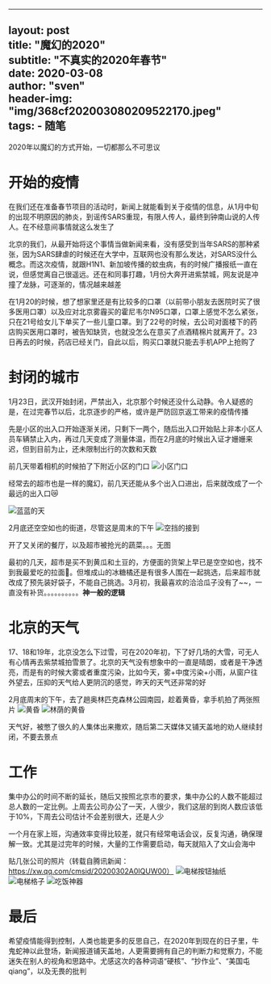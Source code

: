 
---
layout:        post  
title:         "魔幻的2020"  
subtitle:      "不真实的2020年春节"  
date:          2020-03-08  
author:        "sven"  
header-img:    "img/368cf202003080209522170.jpeg"  
tags:
    - 随笔
---

2020年以魔幻的方式开始，一切都那么不可思议

# 开始的疫情  

在我们还在准备春节项目的活动时，新闻上就能看到关于疫情的信息，从1月中旬的出现不明原因的肺炎，到谣传SARS重现，有限人传人，最终到钟南山说的人传人。在不经意间事情就这么发生了  

北京的我们，从最开始将这个事情当做新闻来看，没有感受到当年SARS的那种紧张，因为SARS肆虐的时候还在大学中，互联网也没有那么发达，对SARS没什么概念。而这次疫情，就跟H1N1、新加坡传播的蚊虫病，有的时候广播报纸一直在说，但感觉离自己很遥远。还在和同事打趣，1月份大奔开进紫禁城，网友说是冲撞了龙脉，可逐渐的，情况越来越差  

在1月20的时候，想了想家里还是有比较多的口罩（以前带小朋友去医院时买了很多医用口罩）以及应对北京雾霾买的霍尼韦尔N95口罩，口罩上感觉不怎么紧张，只在21号给女儿下单买了一些儿童口罩。到了22号的时候，去公司对面楼下的药店购买医用口罩时，被告知缺货，也就没怎么在意买了点酒精棉片就离开了。23日再去的时候，药店已经关门，自此以后，购买口罩就只能去手机APP上抢购了  

# 封闭的城市

1月23日，武汉开始封闭，严禁出入，北京那个时候还没什么动静。令人疑惑的是，在过完春节以后，北京逐步的严格，或许是严防回京返工带来的疫情传播  

先是小区的出入口开始逐渐关闭，只剩下一两个，随后出入口开始贴上非本小区人员车辆禁止入内，再过几天变成了测量体温，而在2月底的时候出入证才姗姗来迟，但到目前为止，还未限制出行的次数和天数

前几天带着相机的时候拍了下附近小区的门口
![小区门口](https://sven-blog.oss-cn-shanghai.aliyuncs.com/2020-03-08/IMG_3752.JPG)

经常去的超市也是一样的魔幻，前几天还能从多个出入口进出，后来就改成了一个最远的出入口😿

![蓝蓝的天](https://sven-blog.oss-cn-shanghai.aliyuncs.com/2020-03-08/IMG_3756.JPG)

2月底还空空如也的街道，尽管这是周末的下午
![空挡的接到](https://sven-blog.oss-cn-shanghai.aliyuncs.com/2020-03-08/WechatIMG21.jpeg)

开了又关闭的餐厅，以及超市被抢光的蔬菜。。。无图

最初的几天，超市是买不到黄瓜和土豆的，方便面的货架上早已是空空如也，找不到我最爱吃的拉面🍜。但堆成山的冰糖橘还是有很多人围在一起挑选，后来超市就改成了预先装好袋子，不能自己挑选。3月初，我最喜欢的洽洽瓜子没有了~~，一直没有补货。。。。。。。。。。**神一般的逻辑**

# 北京的天气  

17、18和19年，北京没怎么下过雪，可在2020年初，下了好几场的大雪，可无人有心情再去紫禁城拍雪景了。北京的天气没有想象中的一直是晴朗，或者是干净透亮，而是有的时候大雾或者重度污染，比如今天，雾+中度污染+小雨，从窗户往外望去，压抑的天气给人更阴沉的感觉，昨天的天气还非常的好

2月底周末的下午，去了趟奥林匹克森林公园南园，趁着黄昏，拿手机拍了两张照片
![黄昏](https://sven-blog.oss-cn-shanghai.aliyuncs.com/2020-03-08/WechatIMG24.jpeg)
![林荫的黄昏](https://sven-blog.oss-cn-shanghai.aliyuncs.com/2020-03-08/WechatIMG25.jpeg)

天气好，被憋了很久的人集体出来撒欢，随后第二天媒体又铺天盖地的劝人继续封闭，不要去景点

# 工作

集中办公的时间不断的延长，随后又按照北京市的要求，集中办公的人数不能超过总人数的一定比例。上周去公司办公了一天，人很少，我们这层的到岗人数应该低于10%，下周去公司估计不会差别很大，还是人少

一个月在家上班，沟通效率变得比较差，就只有经常电话会议，反复沟通，确保理解一致。尤其是过完年的时候，大量的工作需要启动，每天就陷入了文山会海中

贴几张公司的照片（转载自腾讯新闻：https://xw.qq.com/cmsid/20200302A0IQUW00）
![电梯按钮抽纸](https://inews.gtimg.com/newsapp_bt/0/11397079065/641)
![电梯格子](https://inews.gtimg.com/newsapp_bt/0/11397079066/641)
![吃饭神器](https://inews.gtimg.com/newsapp_bt/0/11397079067/641)

# 最后

希望疫情能得到控制，人类也能更多的反思自己，在2020年到现在的日子里，牛鬼蛇神以此登场，新闻报道铺天盖地，人更需要拥有自己的判断力和觉察力，不能迷失在别人的视角和思路中。尤感这次的各种词语“硬核”、“抄作业”、“美国屯qiang”，以及无畏的批判
